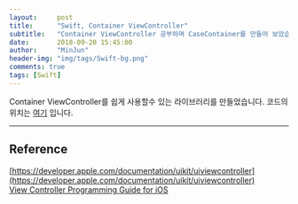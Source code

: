 ```yaml
---
layout:     post
title:      "Swift, Container ViewController"
subtitle:   "Container ViewController 공부하며 CaseContainer를 만들어 보았습니다."
date:       2018-09-20 15:45:00
author:     "MinJun"
header-img: "img/tags/Swift-bg.png"
comments: true 
tags: [Swift]
---
```


Container ViewController를 쉽게 사용할수 있는 라이브러리를 만들었습니다. 코드의 위치는 [여기](https://github.com/devmjun/CaseContainer) 입니다. 

---

## Reference 

[https://developer.apple.com/documentation/uikit/uiviewcontroller](https://developer.apple.com/documentation/uikit/uiviewcontroller)<br>
[View Controller Programming Guide for iOS](https://developer.apple.com/library/archive/featuredarticles/ViewControllerPGforiPhoneOS/index.html#//apple_ref/doc/uid/TP40007457-CH2-SW1)<br>